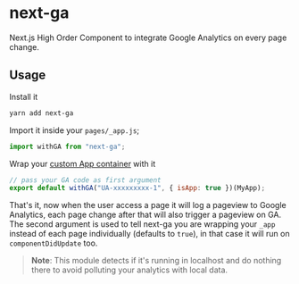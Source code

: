 # next-ga

Next.js High Order Component to integrate Google Analytics on every page change.

## Usage

Install it

```bash
yarn add next-ga
```

Import it inside your `pages/_app.js`;

```js
import withGA from "next-ga";
```

Wrap your [custom App container](https://nextjs.org/docs#custom-%3Capp%3E) with it

```js
// pass your GA code as first argument
export default withGA("UA-xxxxxxxxx-1", { isApp: true })(MyApp);
```

That's it, now when the user access a page it will log a pageview to Google Analytics, each page change after that will also trigger a pageview on GA. The second argument is used to tell next-ga you are wrapping your `_app` instead of each page individually (defaults to `true`), in that case it will run on `componentDidUpdate` too.

> **Note**: This module detects if it's running in localhost and do nothing there to avoid polluting your analytics with local data.
